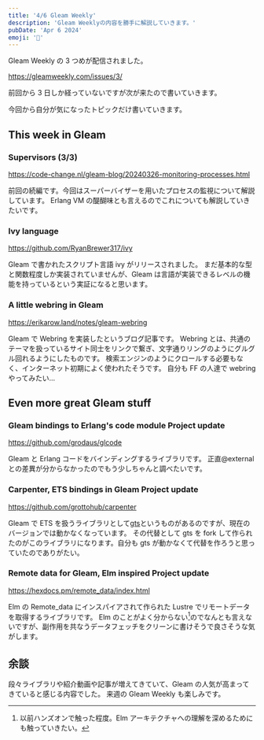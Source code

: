 ```yaml
---
title: '4/6 Gleam Weekly'
description: 'Gleam Weeklyの内容を勝手に解説していきます。'
pubDate: 'Apr 6 2024'
emoji: '🦊'
---
```


Gleam Weekly の 3 つめが配信されました。

https://gleamweekly.com/issues/3/

前回から 3 日しか経っていないですが次が来たので書いていきます。

今回から自分が気になったトピックだけ書いていきます。

## This week in Gleam

### Supervisors (3/3)

https://code-change.nl/gleam-blog/20240326-monitoring-processes.html

前回の続編です。今回はスーパーバイザーを用いたプロセスの監視について解説しています。
Erlang VM の醍醐味とも言えるのでこれについても解説していきたいです。

### Ivy language

https://github.com/RyanBrewer317/ivy

Gleam で書かれたスクリプト言語 ivy がリリースされました。
まだ基本的な型と関数程度しか実装されていませんが、Gleam は言語が実装できるレベルの機能を持っているという実証になると思います。

### A little webring in Gleam

https://erikarow.land/notes/gleam-webring

Gleam で Webring を実装したというブログ記事です。
Webring とは、共通のテーマを扱っているサイト同士をリンクで繋ぎ、文字通りリングのようにグルグル回れるようにしたものです。
検索エンジンのようにクロールする必要もなく、インターネット初期によく使われたそうです。
自分も FF の人達で webring やってみたい...

## Even more great Gleam stuff

### Gleam bindings to Erlang's code module Project update

https://github.com/grodaus/glcode

Gleam と Erlang コードをバインディングするライブラリです。
正直@external との差異が分からなかったのでもう少しちゃんと調べたいです。

### Carpenter, ETS bindings in Gleam Project update

https://github.com/grottohub/carpenter

Gleam で ETS を扱うライブラリとして[gts](https://github.com/lunarmagpie/gts)というものがあるのですが、現在のバージョンでは動かなくなっています。
その代替として gts を fork して作られたのがこのライブラリになります。自分も gts が動かなくて代替を作ろうと思っていたのでありがたい。

### Remote data for Gleam, Elm inspired Project update

https://hexdocs.pm/remote_data/index.html

Elm の Remote_data にインスパイアされて作られた Lustre でリモートデータを取得するライブラリです。
Elm のことがよく分からない[^1]のでなんとも言えないですが、副作用を共なうデータフェッチをクリーンに書けそうで良さそうな気がします。

## 余談

段々ライブラリや紹介動画や記事が増えてきていて、Gleam の人気が高まってきていると感じる内容でした。
来週の Gleam Weekly も楽しみです。

[^1]: 以前ハンズオンで触った程度。Elm アーキテクチャへの理解を深めるためにも触っていきたい。

